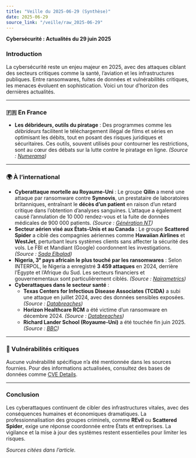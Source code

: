 ```yaml
---
title: "Veille du 2025-06-29 (Synthèse)"
date: 2025-06-29
source_link: "/veille/raw_2025-06-29"
---
```


**Cybersécurité : Actualités du 29 juin 2025**

### **Introduction**
La cybersécurité reste un enjeu majeur en 2025, avec des attaques ciblant des secteurs critiques comme la santé, l’aviation et les infrastructures publiques. Entre ransomwares, fuites de données et vulnérabilités critiques, les menaces évoluent en sophistication. Voici un tour d’horizon des dernières actualités.

---

### **🇫🇷 En France**
- **Les débrideurs, outils du piratage** : Des programmes comme les *débrideurs* facilitent le téléchargement illégal de films et séries en optimisant les débits, tout en posant des risques juridiques et sécuritaires. Ces outils, souvent utilisés pour contourner les restrictions, sont au cœur des débats sur la lutte contre le piratage en ligne. *(Source : [Numerama](https://www.numerama.com/cyberguerre/1996295-les-debrideurs-comment-ces-petits-programmes-facilitent-le-piratage.html))*

---

### **🌍 À l’international**
- **Cyberattaque mortelle au Royaume-Uni** : Le groupe **Qilin** a mené une attaque par ransomware contre **Synnovis**, un prestataire de laboratoires britanniques, entraînant le **décès d’un patient** en raison d’un retard critique dans l’obtention d’analyses sanguines. L’attaque a également causé l’annulation de 10 000 rendez-vous et la fuite de données médicales de 900 000 patients. *(Source : [Génération NT](https://www.generation-nt.com/actualites/cyberattaque-ransomware-mort-patient-hopital-britannique-2059617))*
- **Secteur aérien visé aux États-Unis et au Canada** : Le groupe **Scattered Spider** a ciblé des compagnies aériennes comme **Hawaiian Airlines** et **WestJet**, perturbant leurs systèmes clients sans affecter la sécurité des vols. Le FBI et Mandiant (Google) coordonnent les investigations. *(Source : [Sada Elbalad](https://see.news/cyberattack-hits-aviation-sectors-in-us-canada))*
- **Nigeria, 3ᵉ pays africain le plus touché par les ransomwares** : Selon INTERPOL, le Nigeria a enregistré **3 459 attaques** en 2024, derrière l’Égypte et l’Afrique du Sud. Les secteurs financiers et gouvernementaux sont particulièrement ciblés. *(Source : [Nairametrics](https://nairametrics.com/2025/06/29/nigeria-ranks-third-in-africa-for-ransomware-threat-detections-in-2024-interpol/))*
- **Cyberattaques dans le secteur santé** :
  - **Texas Centers for Infectious Disease Associates (TCIDA)** a subi une attaque en juillet 2024, avec des données sensibles exposées. *(Source : [Databreaches](https://databreaches.net/2025/06/28/texas-centers-for-infectious-disease-associates-notifies-individuals-of-data-breach-in-2024/))*
  - **Horizon Healthcare RCM** a été victime d’un ransomware en décembre 2024. *(Source : [Databreaches](https://databreaches.net/2025/06/29/horizon-healthcare-rcm-discloses-ransomware-attack-in-december/))*
  - **Richard Lander School (Royaume-Uni)** a été touchée fin juin 2025. *(Source : [BBC](https://www.bbc.com/news/articles/clyz81k05l8o))*

---

### **🔐 Vulnérabilités critiques**
Aucune vulnérabilité spécifique n’a été mentionnée dans les sources fournies. Pour des informations actualisées, consultez des bases de données comme [CVE Details](https://www.cvedetails.com/).

---

### **Conclusion**
Les cyberattaques continuent de cibler des infrastructures vitales, avec des conséquences humaines et économiques dramatiques. La professionnalisation des groupes criminels, comme **REvil** ou **Scattered Spider**, exige une réponse coordonnée entre États et entreprises. La vigilance et la mise à jour des systèmes restent essentielles pour limiter les risques.

*Sources citées dans l’article.*

